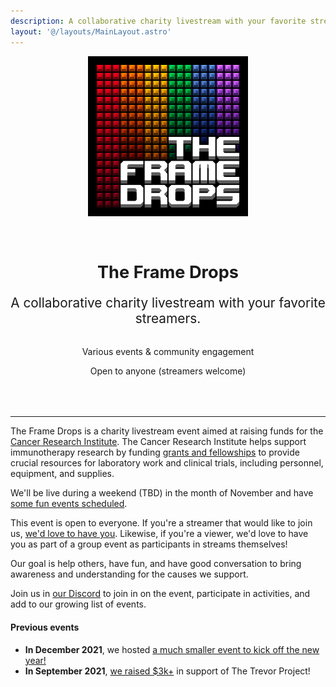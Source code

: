 ```yaml
---
description: A collaborative charity livestream with your favorite streamers.
layout: '@/layouts/MainLayout.astro'
---
```


<div style="text-align: center; margin-bottom: 4rem;">

<img src="/logo.png" alt="The Frame Drops" style="margin-bottom: 2rem;"/>

<h1 style="font-size: 1.7rem;">The Frame Drops</h1>

<p style="font-size: 1.3rem; margin-bottom: 2rem;">A collaborative charity livestream with your favorite streamers.</p>

Various events & community engagement

Open to anyone (streamers welcome)

</div>
<hr>

The Frame Drops is a charity livestream event aimed at raising funds for the [Cancer Research Institute](https://www.cancerresearch.org).
The Cancer Research Institute helps support immunotherapy research by funding [grants and fellowships](https://www.cancerresearch.org/scientists/cri-funding-directory) to provide crucial resources for laboratory work and clinical trials, including personnel, equipment, and supplies.

We'll be live during a weekend (TBD) in the month of November and have [some fun events scheduled](/en/schedule).

This event is open to everyone. If you're a streamer that would like to join us, [we'd love to have you](/en/streamer-setup/).
Likewise, if you're a viewer, we'd love to have you as part of a group event as participants in streams themselves!

Our goal is help others, have fun, and have good conversation to bring awareness and understanding for the causes we support.

Join us in [our Discord](https://discord.theframedrops.com) to join in on the event, participate in activities, and add to our growing
list of events.

#### Previous events

- **In December 2021**, we hosted [a much smaller event to kick off the new year!](https://tiltify.com/+the-frame-drops/2022-kickoff)
- **In September 2021**, [we raised $3k+](https://tiltify.com/+the-frame-drops/giga-stream) in support of The Trevor Project!
